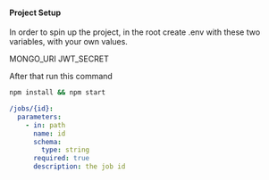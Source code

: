 #### Project Setup

In order to spin up the project, in the root create .env with these two variables, with your own values.

MONGO_URI
JWT_SECRET

After that run this command

```bash
npm install && npm start
```

```yaml
/jobs/{id}:
  parameters:
    - in: path
      name: id
      schema:
        type: string
      required: true
      description: the job id
```
